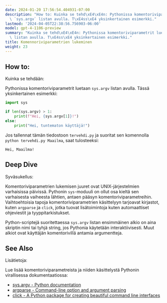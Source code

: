 ```yaml
---
date: 2024-01-20 17:56:54.404931-07:00
description: "How to: Kuinka se tehd\xE4\xE4n: Pythonissa komentoriviparametrit luetaan\
  \ `sys.argv` listan avulla. T\xE4ss\xE4 yksinkertainen esimerkki."
lastmod: '2024-04-05T22:38:56.756903-06:00'
model: gpt-4-1106-preview
summary: "Kuinka se tehd\xE4\xE4n: Pythonissa komentoriviparametrit luetaan `sys.argv`\
  \ listan avulla. T\xE4ss\xE4 yksinkertainen esimerkki."
title: Komennoriviparametrien lukeminen
weight: 23
---
```


## How to:
Kuinka se tehdään:

Pythonissa komentoriviparametrit luetaan `sys.argv` listan avulla. Tässä yksinkertainen esimerkki:

```Python
import sys

if len(sys.argv) > 1:
    print(f"Hei, {sys.argv[1]}!")
else:
    print("Hei, tuntematon käyttäjä!")
```

Jos tallennat tämän tiedostoon `tervehdi.py` ja suoritat sen komennolla `python tervehdi.py Maailma`, saat tulosteeksi:

```
Hei, Maailma!
```

## Deep Dive
Syväsukellus:

Komentoriviparametrien lukemisen juuret ovat UNIX-järjestelmien varhaisissa päivissä. Pythonin `sys`-moduuli on ollut osa kieltä sen varhaisesta vaiheesta lähtien, antaen pääsyn komentoriviparametreihin. Vaihtoehtoisia tapoja komentoriviparametrien käsittelyyn tarjoavat kirjastot, kuten `argparse` ja `click`, jotka tuovat lisätoimintoja kuten automaattiset ohjeviestit ja tyyppitarkistukset.

Python-scriptejä suoritettaessa `sys.argv` listan ensimmäinen alkio on aina skriptin nimi tai tyhjä string, jos Pythonia käytetään interaktiivisesti. Muut alkiot ovat käyttäjän komentorivillä antamia argumentteja.

## See Also
Lisätietoja:

Lue lisää komentoriviparametreista ja niiden käsittelystä Pythonin virallisessa dokumentaatiossa:
- [sys.argv - Python documentation](https://docs.python.org/3/library/sys.html#sys.argv)
- [argparse - Command-line option and argument parsing](https://docs.python.org/3/library/argparse.html)
- [click - A Python package for creating beautiful command line interfaces](https://click.palletsprojects.com/en/7.x/)
